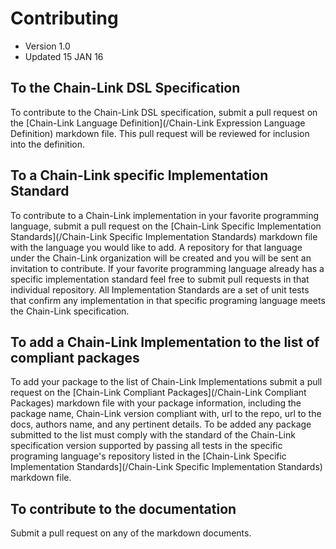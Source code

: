 # Contributing
- Version 1.0
- Updated 15 JAN 16

## To the Chain-Link DSL Specification
To contribute to the Chain-Link DSL specification, submit a pull request on the [Chain-Link Language Definition](/Chain-Link Expression Language Definition) markdown file. This pull request will be reviewed for inclusion into the definition.

## To a Chain-Link specific Implementation Standard
To contribute to a Chain-Link implementation in your favorite programming language, submit a pull request on the [Chain-Link Specific Implementation Standards](/Chain-Link Specific Implementation Standards) markdown file with the language you would like to add. A repository for that language under the Chain-Link organization will be created and you will be sent an invitation to contribute. If your favorite programming language already has a specific implementation standard feel free to submit pull requests in that individual repository. All Implementation Standards are a set of unit tests that confirm any implementation in that specific programing language meets the Chain-Link specification.

## To add a Chain-Link Implementation to the list of compliant packages
To add your package to the list of Chain-Link Implementations submit a pull request on the [Chain-Link Compliant Packages](/Chain-Link Compliant Packages) markdown file with your package information, including the package name, Chain-Link version compliant with, url to the repo, url to the docs, authors name, and any pertinent details. To be added any package submitted to the list must comply with the standard of the Chain-Link specification version supported by passing all tests in the specific programing language's repository listed in the [Chain-Link Specific Implementation Standards](/Chain-Link Specific Implementation Standards) markdown file.

## To contribute to the documentation
Submit a pull request on any of the markdown documents.
